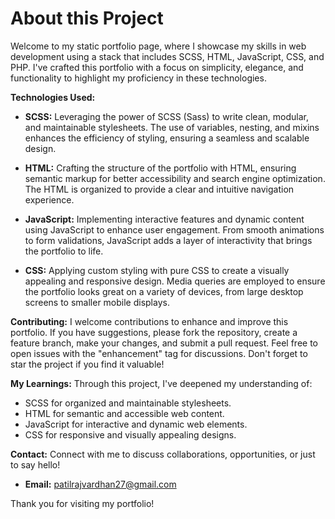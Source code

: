 <h1>About this Project</h1>

Welcome to my static portfolio page, where I showcase my skills in web development using a stack that includes SCSS, HTML, JavaScript, CSS, and PHP. I've crafted this portfolio with a focus on simplicity, elegance, and functionality to highlight my proficiency in these technologies.

**Technologies Used:**
- **SCSS:** Leveraging the power of SCSS (Sass) to write clean, modular, and maintainable stylesheets. The use of variables, nesting, and mixins enhances the efficiency of styling, ensuring a seamless and scalable design.

- **HTML:** Crafting the structure of the portfolio with HTML, ensuring semantic markup for better accessibility and search engine optimization. The HTML is organized to provide a clear and intuitive navigation experience.

- **JavaScript:** Implementing interactive features and dynamic content using JavaScript to enhance user engagement. From smooth animations to form validations, JavaScript adds a layer of interactivity that brings the portfolio to life.

- **CSS:** Applying custom styling with pure CSS to create a visually appealing and responsive design. Media queries are employed to ensure the portfolio looks great on a variety of devices, from large desktop screens to smaller mobile displays.

<!-- - **PHP:** Integrating PHP to handle server-side functionalities, such as form submissions or dynamic content loading. PHP brings a dynamic aspect to the portfolio, allowing for efficient management of data and resources. -->

**Contributing:**
I welcome contributions to enhance and improve this portfolio. If you have suggestions, please fork the repository, create a feature branch, make your changes, and submit a pull request. Feel free to open issues with the "enhancement" tag for discussions. Don't forget to star the project if you find it valuable!

**My Learnings:**
Through this project, I've deepened my understanding of:
- SCSS for organized and maintainable stylesheets.
- HTML for semantic and accessible web content.
- JavaScript for interactive and dynamic web elements.
- CSS for responsive and visually appealing designs.
<!-- - PHP for server-side functionality and data handling. -->

**Contact:**
Connect with me to discuss collaborations, opportunities, or just to say hello!

- **Email:** patilrajvardhan27@gmail.com

Thank you for visiting my portfolio!